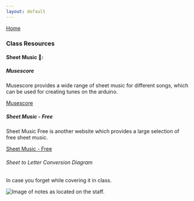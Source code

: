 ```yaml
---
layout: default
---
```


[Home](index.html)

### Class Resources

#### Sheet Music 🎵:

##### Musescore

Musescore provides a wide range of sheet music for different 
songs, which can be used for creating tunes on the arduino.

[Musescore](https://musescore.com/sheetmusic)

##### Sheet Music - Free

Sheet Music Free is another website which provides a large selection of 
free sheet music. 

[Sheet Music - Free](https://sheetmusic-free.com/)

###### Sheet to Letter Conversion Diagram

In case you forget while covering it in class.

![Image of notes as located on the staff.](assets/images/notenames.png)

